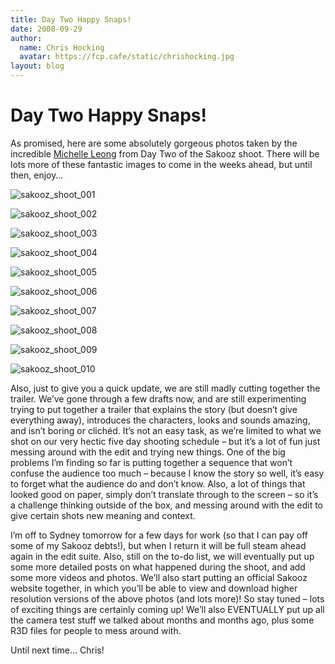 ```yaml
---
title: Day Two Happy Snaps!
date: 2008-09-29
author:
  name: Chris Hocking
  avatar: https://fcp.cafe/static/chrishocking.jpg
layout: blog
---
```

# Day Two Happy Snaps!

As promised, here are some absolutely gorgeous photos taken by the incredible [Michelle Leong](http://www.micapixel.com "Michelle Leong") from Day Two of the Sakooz shoot. There will be lots more of these fantastic images to come in the weeks ahead, but until then, enjoy…

![](/static/blog/2008-09-sakooz_shoot_001.jpg "sakooz_shoot_001")

![](/static/blog/2008-09-sakooz_shoot_002.jpg "sakooz_shoot_002")

![](/static/blog/2008-09-sakooz_shoot_003.jpg "sakooz_shoot_003")

![](/static/blog/2008-09-sakooz_shoot_004.jpg "sakooz_shoot_004")

![](/static/blog/2008-09-sakooz_shoot_005.jpg "sakooz_shoot_005")

![](/static/blog/2008-09-sakooz_shoot_006.jpg "sakooz_shoot_006")

![](/static/blog/2008-09-sakooz_shoot_007.jpg "sakooz_shoot_007")

![](/static/blog/2008-09-sakooz_shoot_008.jpg "sakooz_shoot_008")

![](/static/blog/2008-09-sakooz_shoot_009.jpg "sakooz_shoot_009")

![](/static/blog/2008-09-sakooz_shoot_010.jpg "sakooz_shoot_010")

Also, just to give you a quick update, we are still madly cutting together the trailer. We’ve gone through a few drafts now, and are still experimenting trying to put together a trailer that explains the story (but doesn’t give everything away), introduces the characters, looks and sounds amazing, and isn’t boring or clichéd. It’s not an easy task, as we’re limited to what we shot on our very hectic five day shooting schedule – but it’s a lot of fun just messing around with the edit and trying new things. One of the big problems I’m finding so far is putting together a sequence that won’t confuse the audience too much – because I know the story so well, it’s easy to forget what the audience do and don’t know. Also, a lot of things that looked good on paper, simply don’t translate through to the screen – so it’s a challenge thinking outside of the box, and messing around with the edit to give certain shots new meaning and context.

I’m off to Sydney tomorrow for a few days for work (so that I can pay off some of my Sakooz debts!), but when I return it will be full steam ahead again in the edit suite. Also, still on the to-do list, we will eventually put up some more detailed posts on what happened during the shoot, and add some more videos and photos. We’ll also start putting an official Sakooz website together, in which you’ll be able to view and download higher resolution versions of the above photos (and lots more)! So stay tuned – lots of exciting things are certainly coming up! We’ll also EVENTUALLY put up all the camera test stuff we talked about months and months ago, plus some R3D files for people to mess around with.

Until next time… Chris!